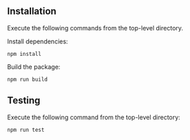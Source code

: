 ## Installation

Execute the following commands from the top-level directory.

Install dependencies:

    npm install

Build the package:

    npm run build

## Testing

Execute the following command from the top-level directory:

    npm run test
